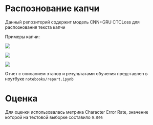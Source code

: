 # Распознование капчи 

Данный репозиторий содержит модель CNN+GRU CTCLoss для распознования текста капчи

Примеры капчи:

![](samples/2cg58.png)

![](samples/d22y5.png)

![](samples/2p2y8.png)

Отчет с описанием этапов и результатами обучения представлен в ноутбуке `notebooks/report.ipynb`

# Оценка

Для оценки использовалась метрика Character Error Rate, значение которой на тестовой выборке составило `0.006` 
